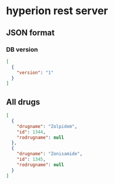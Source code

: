 # hyperion rest server

## JSON format

### DB version

```json
[
  {
    "version": "1"
  }
]

```

## All drugs

```json
[
  {
    "drugname": "Zolpidem", 
    "id": 1344, 
    "rodrugname": null
  }, 
  {
    "drugname": "Zonisamide", 
    "id": 1345, 
    "rodrugname": null
  }
]

```
